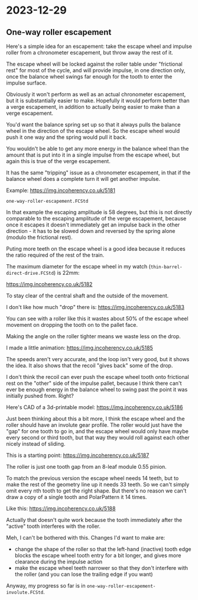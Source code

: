 # 2023-12-29

## One-way roller escapement

Here's a simple idea for an escapement: take the escape wheel and impulse roller from
a chronometer escapement, but throw away the rest of it.

The escape wheel will be locked against the roller table under "frictional rest" for most of
the cycle, and will provide impulse, in one direction only, once the balance wheel swings
far enough for the tooth to enter the impulse surface.

Obviously it won't perform as well as an actual chronometer escapement, but it is substantially
easier to make. Hopefully it would perform better than a verge escapement, in addition to
actually being easier to make than a verge escapement.

You'd want the balance spring set up so that it always pulls the balance wheel in the direction of
the escape wheel. So the escape wheel would push it one way and the spring would pull it back.

You wouldn't be able to get any more energy in the balance wheel than the amount that is put into
it in a single impulse from the escape wheel, but again this is true of the verge escapement.

It has the same "tripping" issue as a chronometer escapement, in that if the balance wheel does a complete
turn it will get another impulse.

Example: https://img.incoherency.co.uk/5181

`one-way-roller-escapement.FCStd`

In that example the escaping amplitude is 58 degrees, but this is not directly comparable to the
escaping amplitude of the verge escapement, because once it escapes it doesn't immediately get an impulse
back in the other direction - it has to be slowed down and reversed by the spring alone (modulo the frictional rest).

Puting more teeth on the escape wheel is a good idea because it reduces the ratio required of the rest of the train.

The maximum diameter for the escape wheel in my watch (`thin-barrel-direct-drive.FCStd`) is 22mm:

https://img.incoherency.co.uk/5182

To stay clear of the central shaft and the outside of the movement.

I don't like how much "drop" there is: https://img.incoherency.co.uk/5183

You can see with a roller like this it wastes about 50% of the escape wheel movement on dropping the tooth on
to the pallet face.

Making the angle on the roller tighter means we waste less on the drop.

I made a little animation: https://img.incoherency.co.uk/5185

The speeds aren't very accurate, and the loop isn't very good, but it shows the idea. It also shows that the recoil
"gives back" some of the drop.

I don't think the recoil can ever push the escape wheel tooth onto frictional rest on the "other" side of the
impulse pallet, because I think there can't ever be enough energy in the balance wheel to swing past the point it was initially
pushed from. Right?

Here's CAD of a 3d-printable model: https://img.incoherency.co.uk/5186

Just been thinking about this a bit more, I think the escape wheel and the roller should have an involute gear profile.
The roller would just have the "gap" for one tooth to go in, and the escape wheel would only have maybe every second or
third tooth, but that way they would roll against each other nicely instead of sliding.

This is a starting point: https://img.incoherency.co.uk/5187

The roller is just one tooth gap from an 8-leaf module 0.55 pinion.

To match the previous version the escape wheel needs 14 teeth, but to make the rest of the geometry line up it needs
33 teeth. So we can't simply omit every nth tooth to get the right shape. But there's no reason we can't draw a copy of a single tooth
and PolarPattern it 14 times.

Like this: https://img.incoherency.co.uk/5188

Actually that doesn't quite work because the tooth immediately after the "active" tooth interferes with the roller.

Meh, I can't be bothered with this. Changes I'd want to make are:

 * change the shape of the roller so that the left-hand (inactive) tooth edge blocks the escape wheel tooth entry for a bit longer,
and gives more clearance during the impulse action
 * make the escape wheel teeth narrower so that they don't interfere with the roller (and you can lose the trailing edge if you want)

Anyway, my progress so far is in `one-way-roller-escapement-involute.FCStd`.
